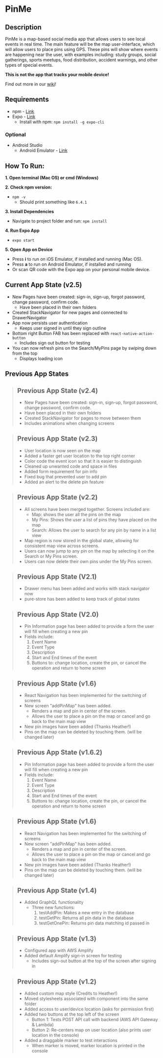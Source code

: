 # PinMe

## Description
PinMe is a map-based social media app that allows users to see local events in real time. The main feature will be the map user-interface, which will allow users to place pins using GPS. These pins will show where events are happening near the user, with examples including: study groups, social gatherings, sports meetups, food distribution, accident warnings, and other types of special events.

**This is not the app that tracks your mobile device!**

Find out more in our [wiki](https://github.com/CSUF-PinMe/PinMe/wiki)!

## Requirements
* npm - [Link](https://www.npmjs.com/get-npm)
* Expo - [Link](https://expo.io/)
  - Install with npm: `npm install -g expo-cli`

### Optional
* Android Studio
  - Android Emulator - [Link](https://developer.android.com/studio/run/managing-avds)

## How To Run:
**1. Open terminal (Mac OS) or cmd (Windows)**  

**2. Check npm version:**
* `npm -v`
  - Should print something like `6.4.1`

**3. Install Dependencies**
* Navigate to project folder and run: `npm install`

**4. Run Expo App**
* `expo start`  

**5. Open App on Device**
* Press **i** to run on iOS Emulator, if installed and running (Mac OS).
* Press **a** to run on Android Emulator, if installed and running
* Or scan QR code with the Expo app on your personal mobile device.

## Current App State (v2.5)
- New Pages have been created: sign-in, sign-up, forgot password, change password, confirm code.
  - Have been placed in their own folders
- Created StackNavigator for new pages and connected to DrawerNavigator
- App now persists user authentication
  - Keeps user signed in until they sign outline
- Bottom right Button FAB has been replaced with `react-native-action-button`
  - Includes sign out button for testing
- You can now refresh pins on the Search/MyPins page by swiping down from the top
  - Displays loading icon

## Previous App States

> ## Previous App State (v2.4)
> - New Pages have been created: sign-in, sign-up, forgot password, change password, confirm code.
>  - Have been placed in their own folders
> - Created StackNavigator for pages to move between them
>  - Includes animations when changing screens

> ## Previous App State (v2.3)
> - User location is now seen on the map
> - Added a faster get user location to the top right corner
> - Color code the event icon so that it is easier to distinguish
> - Cleaned up unwanted code and space in files
> - Added form requirement for pin info
> - Fixed bug that prevented user to add pin
> - Added an alert to the delete pin feature

> ## Previous App State (v2.2)
> - All screens have been merged together. Screens included are:
>   - Map: shows the user all the pins on the map
>   - My Pins: Shows the user a list of pins they have placed on the map
>   - Search: Allows the user to search for any pin by name in a list view
> - Map region is now stored in the global state, allowing for consistent map view across screens.
> - Users can now jump to any pin on the map by selecting it on the Search or My Pins screen.
> - Users can now delete their own pins under the My Pins screen.

> ## Previous App State (V2.1)
> - Drawer menu has been added and works with stack navigator now
> - pure-store has been added to keep track of global states

> ## Previous App State (V2.0)
> - Pin Information page has been added to provide a form the user will fill when creating a new pin
> - Fields include:
>     1. Event Name
>     2. Event Type
>     3. Description
>     4. Start and End times of the event
>     5. Buttons to: change location, create the pin, or cancel the operation and return to home screen


> ## Previous App State (v1.6)
>  - React Navigation has been implemented for the switching of screens
>  - New screen "addPinMap" has been added.
>    - Renders a map and pin in center of the screen.
>    - Allows the user to place a pin on the map or cancel and go back to the main map view
>  - New pin images have been added (Thanks Heather!)
>  - Pins on the map can be deleted by touching them. (will be changed later)

> ## Previous App State (v1.6.2)
>  - Pin Information page has been added to provide a form the user will fill when creating a new pin
>  - Fields include:
>     1. Event Name
>     2. Event Type
>     3. Description
>     4. Start and End times of the event
>     5. Buttons to: change location, create the pin, or cancel the operation and return to home screen

> ## Previous App State (v1.6)
>  - React Navigation has been implemented for the switching of screens
>  - New screen "addPinMap" has been added.
>    - Renders a map and pin in center of the screen.
>    - Allows the user to place a pin on the map or cancel and go back to the main map view
>  - New pin images have been added (Thanks Heather!)
>  - Pins on the map can be deleted by touching them. (will be changed later)

> ## Previous App State (v1.4)
>  - Added GraphQL functionality
>    - Three new functions:
>      1. testAddPin: Makes a new entry in the database
>      2. testGetPin: Returns all pin data in the database
>      3. testGetOnePin: Returns pin data matching id passed in

> ## Previous App State (v1.3)
> - Configured app with AWS Amplify
> - Added default Amplify sign-in screen for testing
>   - Includes sign-out button at the top of the screen after signing in

> ## Previous App State (v1.2)
> - Added custom map style (Credits to Heather!)
> - Moved stylesheets associated with component into the same folder
> - Added access to user/device location (asks for permission first)
> - Added two buttons at the top left of the screen
>   - Button 1: Tests POST API call with backend (AWS API Gateway & Lambda)
>   - Button 2: Re-centers map on user location (also prints user location in the console)
> - Added a draggable marker to test interactions
>   - When marker is moved, marker location is printed in the console

